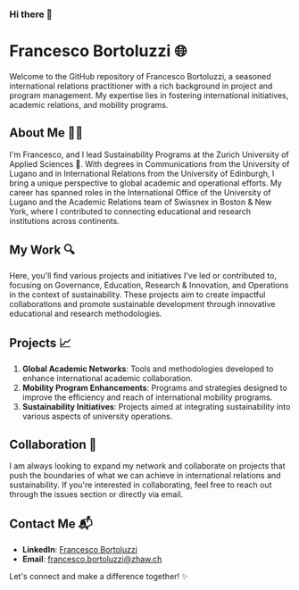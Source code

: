 ### Hi there 👋

# Francesco Bortoluzzi 🌐

Welcome to the GitHub repository of Francesco Bortoluzzi, a seasoned international relations practitioner with a rich background in project and program management. My expertise lies in fostering international initiatives, academic relations, and mobility programs.

## About Me 🙋‍♂️

I'm Francesco, and I lead Sustainability Programs at the Zurich University of Applied Sciences 🏫. With degrees in Communications from the University of Lugano and in International Relations from the University of Edinburgh, I bring a unique perspective to global academic and operational efforts. My career has spanned roles in the International Office of the University of Lugano and the Academic Relations team of Swissnex in Boston & New York, where I contributed to connecting educational and research institutions across continents.

## My Work 🔍

Here, you'll find various projects and initiatives I've led or contributed to, focusing on Governance, Education, Research & Innovation, and Operations in the context of sustainability. These projects aim to create impactful collaborations and promote sustainable development through innovative educational and research methodologies.

## Projects 📈

1. **Global Academic Networks**: Tools and methodologies developed to enhance international academic collaboration.
2. **Mobility Program Enhancements**: Programs and strategies designed to improve the efficiency and reach of international mobility programs.
3. **Sustainability Initiatives**: Projects aimed at integrating sustainability into various aspects of university operations.

## Collaboration 🤝

I am always looking to expand my network and collaborate on projects that push the boundaries of what we can achieve in international relations and sustainability. If you're interested in collaborating, feel free to reach out through the issues section or directly via email.

## Contact Me 📬

- **LinkedIn**: [Francesco Bortoluzzi](https://www.linkedin.com/in/fbortoluzzi/)
- **Email**: [francesco.bortoluzzi@zhaw.ch](mailto:francesco.bortoluzzi@zhaw.ch)

Let's connect and make a difference together! ✨


<!--
**borz-zhaw/borz-zhaw** is a ✨ _special_ ✨ repository because its `README.md` (this file) appears on your GitHub profile.

Here are some ideas to get you started:

- 🔭 I’m currently working on ...
- 🌱 I’m currently learning ...
- 👯 I’m looking to collaborate on ...
- 🤔 I’m looking for help with ...
- 💬 Ask me about ...
- 📫 How to reach me: ...
- 😄 Pronouns: ...
- ⚡ Fun fact: ...
-->
